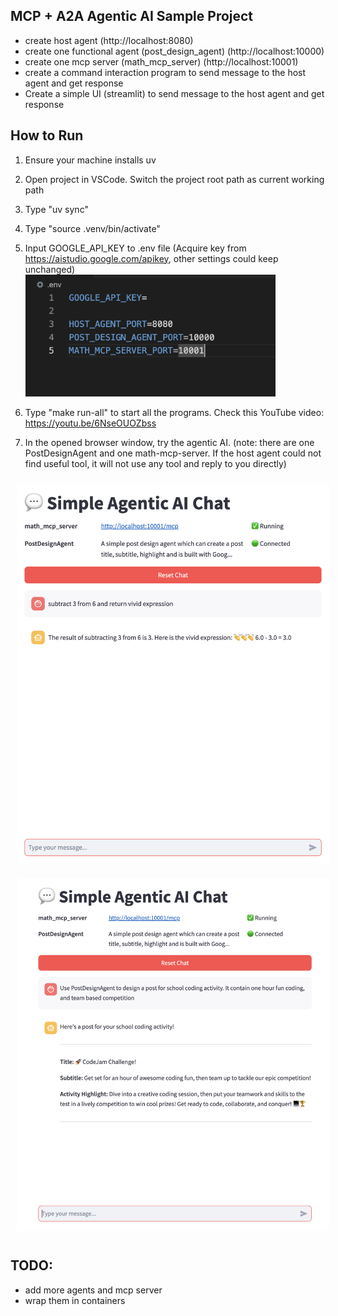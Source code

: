 ## MCP + A2A Agentic AI Sample Project

- create host agent (http://localhost:8080)
- create one functional agent (post_design_agent) (http://localhost:10000)
- create one mcp server (math_mcp_server) (http://localhost:10001)
- create a command interaction program to send message to the host agent and get response
- Create a simple UI (streamlit) to send message to the host agent and get response

## How to Run

1. Ensure your machine installs uv
2. Open project in VSCode. Switch the project root path as current working path
3. Type "uv sync"
4. Type "source .venv/bin/activate"
5. Input GOOGLE_API_KEY to .env file (Acquire key from https://aistudio.google.com/apikey, other settings could keep unchanged)<br>
   <img src="static/update_google_api.png" width="400px">

6. Type "make run-all" to start all the programs. Check this YouTube video: https://youtu.be/6NseOUOZbss
7. In the opened browser window, try the agentic AI. (note: there are one PostDesignAgent and one math-mcp-server. If the host agent could not find useful tool, it will not use any tool and reply to you directly)

<p float="left">
  <img src="static/test_math_mcp.png" width='500px' style="padding:10px">
  <br>
  <img src="static/test_agent.png" width='500px' style="padding:10px">

</p>

## TODO:

- add more agents and mcp server
- wrap them in containers
